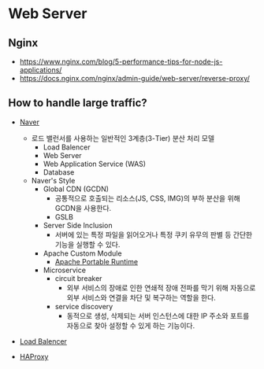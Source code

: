 # Web Server

## Nginx

* <https://www.nginx.com/blog/5-performance-tips-for-node-js-applications/>
* <https://docs.nginx.com/nginx/admin-guide/web-server/reverse-proxy/>

## How to handle large traffic?

* [Naver](https://d2.naver.com/helloworld/6070967)
  * 로드 밸런서를 사용하는 일반적인 3계층(3-Tier) 분산 처리 모델
    * Load Balencer
    * Web Server
    * Web Application Service (WAS)
    * Database
  * Naver's Style
    * Global CDN (GCDN)
      * 공통적으로 호출되는 리소스(JS, CSS, IMG)의 부하 분산을 위해 GCDN을 사용한다.
      * GSLB
    * Server Side Inclusion
      * 서버에 있는 특정 파일을 읽어오거나 특정 쿠키 유무의 판별 등 간단한 기능을 실행할 수 있다.
    * Apache Custom Module
      * [Apache Portable Runtime](https://apr.apache.org/)
    * Microservice
      * circuit breaker
        * 외부 서비스의 장애로 인한 연쇄적 장애 전파를 막기 위해 자동으로 외부 서비스와 연결을 차단 및 복구하는 역할을 한다. 
      * service discovery
        * 동적으로 생성, 삭제되는 서버 인스턴스에 대한 IP 주소와 포트를 자동으로 찾아 설정할 수 있게 하는 기능이다.

* [Load Balencer](https://d2.naver.com/helloworld/605418)
* [HAProxy](https://d2.naver.com/helloworld/284659)
